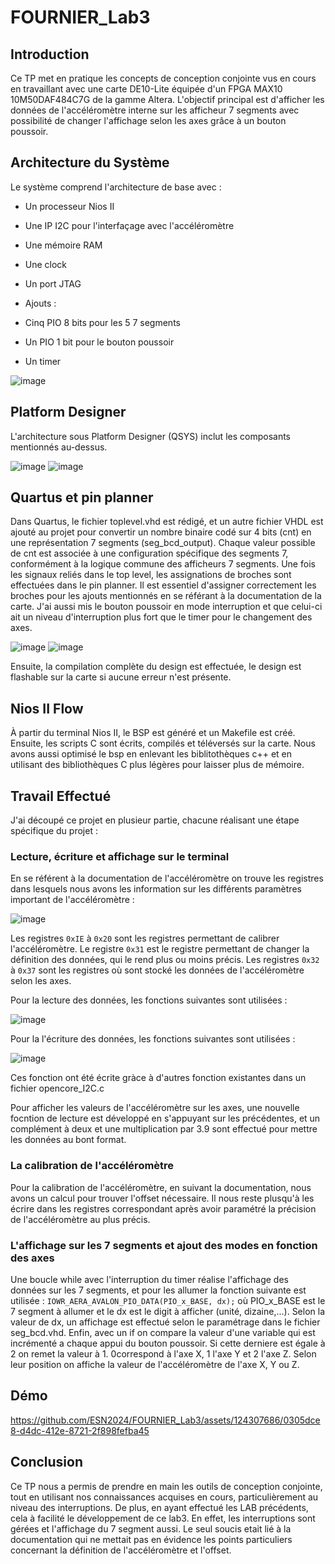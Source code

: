 # FOURNIER_Lab3

## Introduction

Ce TP met en pratique les concepts de conception conjointe vus en cours en travaillant avec une carte DE10-Lite équipée d'un FPGA MAX10 10M50DAF484C7G de la gamme Altera. L'objectif principal est d'afficher les données de l'accéléromètre interne sur les afficheur 7 segments avec possibilité de changer l'affichage selon les axes grâce à un bouton poussoir.

## Architecture du Système

Le système comprend l'architecture de base avec :
- Un processeur Nios II
- Une IP I2C pour l'interfaçage avec l'accéléromètre 
- Une mémoire RAM
- Une clock
- Un port JTAG

- Ajouts :
- Cinq PIO 8 bits pour les 5 7 segments
- Un PIO 1 bit pour le bouton poussoir
- Un timer
  
![image](https://github.com/ESN2024/FOURNIER_Lab3/assets/124307686/db40c9fc-dc10-4919-8dda-8055c75f853e)


## Platform Designer

L'architecture sous Platform Designer (QSYS) inclut les composants mentionnés au-dessus.

![image](https://github.com/ESN2024/FOURNIER_Lab3/assets/124307686/abc15d54-787a-4458-9bd2-78feb64368b5)
![image](https://github.com/ESN2024/FOURNIER_Lab3/assets/124307686/1b4e2c23-49c6-416a-9d89-ec4b08fa6d31)


## Quartus et pin planner

Dans Quartus, le fichier toplevel.vhd est rédigé, et un autre fichier VHDL est ajouté au projet pour convertir un nombre binaire codé sur 4 bits (cnt) en une représentation 7 segments (seg_bcd_output). Chaque valeur possible de cnt est associée à une configuration spécifique des segments 7, conformément à la logique commune des afficheurs 7 segments. Une fois les signaux reliés dans le top level, les assignations de broches sont effectuées dans le pin planner. Il est essentiel d'assigner correctement les broches pour les ajouts mentionnés en se référant à la documentation de la carte. J'ai aussi mis le bouton poussoir en mode interruption et que celui-ci ait un niveau d'interruption plus fort que le timer pour le changement des axes.


![image](https://github.com/ESN2024/FOURNIER_Lab3/assets/124307686/a99911be-fb1c-4a40-aef2-2b4e472d30c2)
![image](https://github.com/ESN2024/FOURNIER_Lab3/assets/124307686/32ccf73c-e681-4401-b70e-09aeba1767c8)



Ensuite, la compilation complète du design est effectuée, le design est flashable sur la carte si aucune erreur n'est présente.

## Nios II Flow

À partir du terminal Nios II, le BSP est généré et un Makefile est créé. Ensuite, les scripts C sont écrits, compilés et téléversés sur la carte. Nous avons aussi optimisé le bsp en enlevant les biblitothèques c++ et en utilisant des bibliothèques C plus légères pour laisser plus de mémoire. 

## Travail Effectué

J'ai découpé ce projet en plusieur partie, chacune réalisant une étape spécifique du projet :

### Lecture, écriture et affichage sur le terminal

En se référent à la documentation de l'accéléromètre on trouve les registres dans lesquels nous avons les information sur les différents paramètres important de l'accéléromètre :

![image](https://github.com/ESN2024/FOURNIER_Lab3/assets/124307686/2b90bb09-2dff-44fc-b4e4-215b51b9c7bc)

Les registres `0xIE` à `0x20` sont les registres permettant de calibrer l'accéléromètre.
Le registre `0x31` est le registre permettant de changer la définition des données, qui le rend plus ou moins précis.
Les registres `0x32` à `0x37` sont les registres où sont stocké les données de l'accéléromètre selon les axes.

Pour la lecture des données, les fonctions suivantes sont utilisées  :

![image](https://github.com/ESN2024/FOURNIER_Lab3/assets/124307686/dadde206-adbd-4266-ba30-15f202c34c41)

Pour la l'écriture des données, les fonctions suivantes sont utilisées  :

![image](https://github.com/ESN2024/FOURNIER_Lab3/assets/124307686/cdc95974-01b0-4f13-a339-6eac22f49545)

Ces fonction ont été écrite gràce à d'autres fonction existantes dans un fichier opencore_I2C.c

Pour afficher les valeurs de l'accéléromètre sur les axes, une nouvelle focntion de lecture est développé en s'appuyant sur les précédentes, et un complément à deux et une multiplication par 3.9 sont effectué pour mettre les données au bont format.

### La calibration de l'accéléromètre

Pour la calibration de l'accéléromètre, en suivant la documentation, nous avons un calcul pour trouver l'offset nécessaire. Il nous reste plusqu'à les écrire dans les registres correspondant après avoir paramétré la précision de l'accéléromètre au plus précis.


### L'affichage sur les 7 segments et ajout des modes en fonction des axes

Une boucle while avec l'interruption du timer réalise l'affichage des données sur les 7 segments, et pour les allumer la fonction suivante est utilisée :
`IOWR_AERA_AVALON_PIO_DATA(PIO_x_BASE, dx);` où PIO_x_BASE est le 7 segment à allumer et le dx est le digit à afficher (unité, dizaine,...). Selon la valeur de dx, un affichage est effectué selon le paramétrage dans le fichier seg_bcd.vhd. 
Enfin, avec un if on compare la valeur d'une variable qui est incrémenté a chaque appui du bouton poussoir. Si cette derniere est égale à 2 on remet la valeur à 1. 0correspond à l'axe X, 1 l'axe Y et 2 l'axe Z. Selon leur position on affiche la valeur de l'accéléromètre de l'axe X, Y ou Z.

## Démo


https://github.com/ESN2024/FOURNIER_Lab3/assets/124307686/0305dce8-d4dc-412e-8721-2f898fefba45


## Conclusion

Ce TP nous a permis de prendre en main les outils de conception conjointe, tout en utilisant nos connaissances acquises en cours, particulièrement au niveau des interruptions. De plus, en ayant effectué les LAB précédents, cela à facilité le développement de ce lab3. En effet, les interruptions sont gérées et l'affichage du 7 segment aussi. Le seul soucis etait lié à la documentation qui ne mettait pas en évidence les points particuliers concernant la définition de l'accéléromètre et l'offset.
